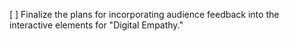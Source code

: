 [ ] Finalize the plans for incorporating audience feedback into the interactive elements for "Digital Empathy."